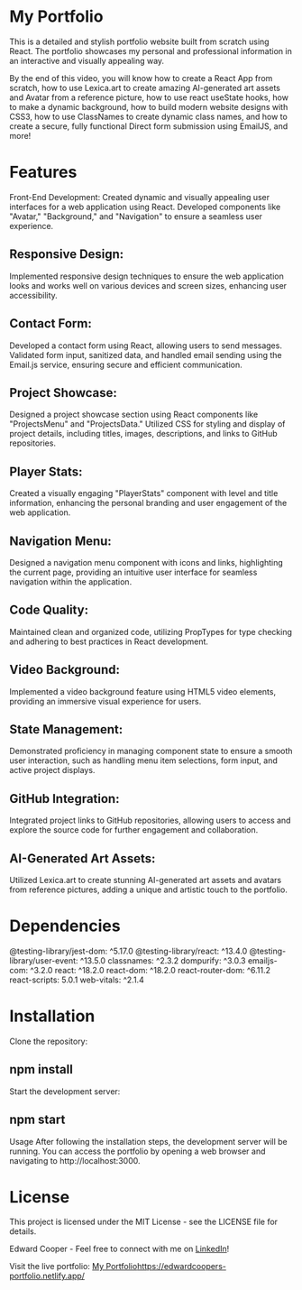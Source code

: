 # My Portfolio
This is a detailed and stylish portfolio website built from scratch using React. The portfolio showcases my personal and professional information in an interactive and visually appealing way.

By the end of this video, you will know how to create a React App from scratch, how to use Lexica.art to create amazing AI-generated art assets and Avatar from a reference picture, how to use react useState hooks, how to make a dynamic background, how to build modern website designs with CSS3, how to use ClassNames to create dynamic class names, and how to create a secure, fully functional Direct form submission using EmailJS, and more!

# Features
Front-End Development: Created dynamic and visually appealing user interfaces for a web application using React. Developed components like "Avatar," "Background," and "Navigation" to ensure a seamless user experience.

## Responsive Design: 
Implemented responsive design techniques to ensure the web application looks and works well on various devices and screen sizes, enhancing user accessibility.

## Contact Form: 
Developed a contact form using React, allowing users to send messages. Validated form input, sanitized data, and handled email sending using the Email.js service, ensuring secure and efficient communication.

## Project Showcase: 
Designed a project showcase section using React components like "ProjectsMenu" and "ProjectsData." Utilized CSS for styling and display of project details, including titles, images, descriptions, and links to GitHub repositories.

## Player Stats: 
Created a visually engaging "PlayerStats" component with level and title information, enhancing the personal branding and user engagement of the web application.

## Navigation Menu: 
Designed a navigation menu component with icons and links, highlighting the current page, providing an intuitive user interface for seamless navigation within the application.

## Code Quality: 
Maintained clean and organized code, utilizing PropTypes for type checking and adhering to best practices in React development.

## Video Background: 
Implemented a video background feature using HTML5 video elements, providing an immersive visual experience for users.

## State Management: 
Demonstrated proficiency in managing component state to ensure a smooth user interaction, such as handling menu item selections, form input, and active project displays.

## GitHub Integration: 
Integrated project links to GitHub repositories, allowing users to access and explore the source code for further engagement and collaboration.

## AI-Generated Art Assets: 
Utilized Lexica.art to create stunning AI-generated art assets and avatars from reference pictures, adding a unique and artistic touch to the portfolio.

# Dependencies
@testing-library/jest-dom: ^5.17.0
@testing-library/react: ^13.4.0
@testing-library/user-event: ^13.5.0
classnames: ^2.3.2
dompurify: ^3.0.3
emailjs-com: ^3.2.0
react: ^18.2.0
react-dom: ^18.2.0
react-router-dom: ^6.11.2
react-scripts: 5.0.1
web-vitals: ^2.1.4
# Installation
Clone the repository:


## npm install
Start the development server:

## npm start
Usage
After following the installation steps, the development server will be running. You can access the portfolio by opening a web browser and navigating to http://localhost:3000.
# License
This project is licensed under the MIT License - see the LICENSE file for details.

Edward Cooper - Feel free to connect with me on [LinkedIn](https://www.linkedin.com/in/edwardcooperii/)!

Visit the live portfolio: [My Portfolio](https://edwardcoopers-portfolio.netlify.app/)https://edwardcoopers-portfolio.netlify.app/
